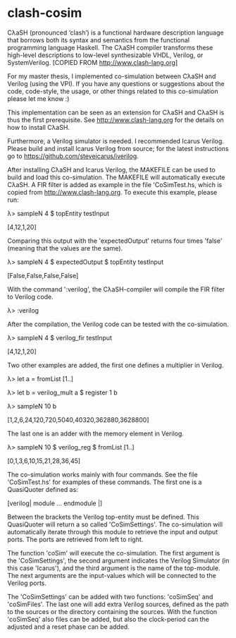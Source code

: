 # clash-cosim
CλaSH (pronounced ‘clash’) is a functional hardware description language that borrows both its syntax and semantics from the functional programming language Haskell. The CλaSH compiler transforms these high-level descriptions to low-level synthesizable VHDL, Verilog, or SystemVerilog. [COPIED FROM http://www.clash-lang.org]

For my master thesis, I implemented co-simulation between CλaSH and Verilog (using the VPI). If you have any questions or suggestions about the code, code-style, the usage, or other things related to this co-simulation please let me know :)

This implementation can be seen as an extension for CλaSH and CλaSH is thus the first prerequisite. See http://www.clash-lang.org for the details on how to install CλaSH.

Furthermore, a Verilog simulator is needed. I recommended Icarus Verilog. Please build and install Icarus Verilog from source; for the latest instructions go to https://github.com/steveicarus/iverilog.

After installing CλaSH and Icarus Verilog, the MAKEFILE can be used to build and load this co-simulation. The MAKEFILE will automatically execute CλaSH. A FIR filter is added as example in the file 'CoSimTest.hs, which is copied from http://www.clash-lang.org.
To execute this example, please run:

λ> sampleN 4 $ topEntity testInput

[4,12,1,20]

Comparing this output with the 'expectedOutput' returns four times 'false' (meaning that the values are the same).

λ> sampleN 4 $ expectedOutput $ topEntity testInput

[False,False,False,False]

With the command ':verilog', the CλaSH-compiler will compile the FIR filter to Verilog code.

λ> :verilog

After the compilation, the Verilog code can be tested with the co-simulation.

λ> sampleN 4 $ verilog_fir testInput

[4,12,1,20]

Two other examples are added, the first one defines a multiplier in Verilog.

λ> let a = fromList [1..]

λ> let b = verilog_mult a $ register 1 b

λ> sampleN 10 b

[1,2,6,24,120,720,5040,40320,362880,3628800]

The last one is an adder with the memory element in Verilog. 

λ> sampleN 10 $ verilog_reg $ fromList [1..]

[0,1,3,6,10,15,21,28,36,45]

The co-simulation works mainly with four commands. See the file 'CoSimTest.hs' for examples of these commands. The first one is a QuasiQuoter defined as:

[verilog| module ... endmodule |]

Between the brackets the Verilog top-entity must be defined. This QuasiQuoter will return a so called 'CoSimSettings'. The co-simulation will automatically iterate through this module to retrieve the input and output ports. The ports are retrieved from left to right. 

The function 'coSim' will execute the co-simulation. The first argument is the 'CoSimSettings', the second argument indicates the Verilog Simulator (in this case 'Icarus'), and the third argument is the name of the top-module. The next arguments are the input-values which will be connected to the Verilog ports.

The 'CoSimSettings' can be added with two functions: 'coSimSeq' and 'coSimFiles'. The last one will add extra Verilog sources, defined as the path to the sources or the directory containing the sources.
With the function 'coSimSeq' also files can be added, but also the clock-period can the adjusted and a reset phase can be added. 

